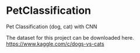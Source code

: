 # PetClassification
Pet Classification (dog, cat) with CNN

The dataset for this project can be downloaded here.
https://www.kaggle.com/c/dogs-vs-cats
